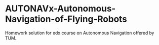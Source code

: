 # AUTONAVx-Autonomous-Navigation-of-Flying-Robots

Homework solution for edx course on Autonomous Navigation offered by TUM.
